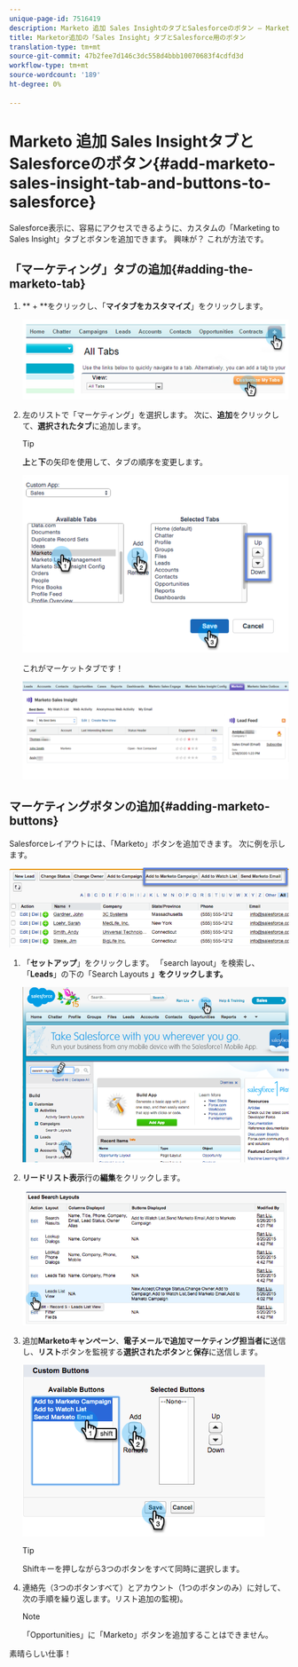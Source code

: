 ```yaml
---
unique-page-id: 7516419
description: Marketo 追加 Sales InsightのタブとSalesforceのボタン — Marketto Docs — 製品ドキュメント
title: Marketor追加の「Sales Insight」タブとSalesforce用のボタン
translation-type: tm+mt
source-git-commit: 47b2fee7d146c3dc558d4bbb10070683f4cdfd3d
workflow-type: tm+mt
source-wordcount: '189'
ht-degree: 0%

---
```



# Marketo 追加 Sales InsightタブとSalesforceのボタン{#add-marketo-sales-insight-tab-and-buttons-to-salesforce}

Salesforce表示に、容易にアクセスできるように、カスタムの「Marketing to Sales Insight」タブとボタンを追加できます。 興味が？ これが方法です。

## 「マーケティング」タブの追加{#adding-the-marketo-tab}

1. ** + **をクリックし、「**マイタブをカスタマイズ**」をクリックします。

   ![](assets/image2014-9-24-17-3a38-3a25.png)

1. 左のリストで「マーケティング」を選択します。 次に、**追加**&#x200B;をクリックして、**選択されたタブ**&#x200B;に追加します。

   >[!TIP]
   >
   >**上**&#x200B;と&#x200B;**下**&#x200B;の矢印を使用して、タブの順序を変更します。

   ![](assets/image2015-5-27-13-3a42-3a59.png)

   これがマーケットタブです！

   ![](assets/three-1.png)

## マーケティングボタンの追加{#adding-marketo-buttons}

Salesforceレイアウトには、「Marketo」ボタンを追加できます。 次に例を示します。

![](assets/image2015-5-26-17-3a7-3a18.png)

1. 「**セットアップ**」をクリックします。 「search layout」を検索し、「**Leads**」の下の「Search Layouts **」をクリックします。**

   ![](assets/image2015-5-26-14-3a59-3a53.png)

1. **リードリスト表示**行の&#x200B;**編集**&#x200B;をクリックします。

   ![](assets/image2015-5-26-16-3a7-3a24.png)

1. 追加&#x200B;**Marketoキャンペーン**、**電子メールで追加マーケティング担当者に**&#x200B;送信し、**リスト**&#x200B;ボタンを監視する&#x200B;**選択されたボタン**&#x200B;と&#x200B;**保存**&#x200B;に送信します。

   ![](assets/image2015-5-26-16-3a59-3a34.png)

   >[!TIP]
   >
   >Shiftキーを押しながら3つのボタンをすべて同時に選択します。

1. 連絡先（3つのボタンすべて）とアカウント（1つのボタンのみ）に対して、次の手順を繰り返します。リスト追加の監視)。

   >[!NOTE]
   >
   >「Opportunities」に「Marketo」ボタンを追加することはできません。

素晴らしい仕事！
